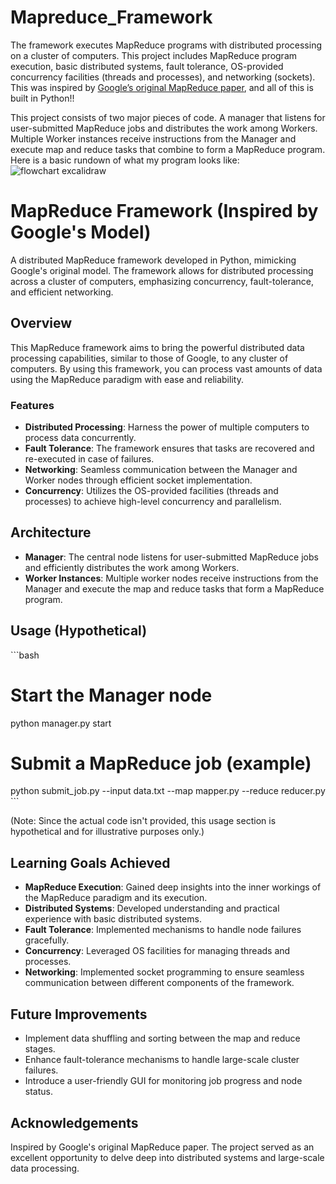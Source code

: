 # Mapreduce_Framework
The framework executes MapReduce programs with distributed processing on a cluster of computers. This project includes MapReduce program execution, basic distributed systems, fault tolerance, OS-provided concurrency facilities (threads and processes), and networking (sockets). This was inspired by [Google’s original MapReduce paper](https://static.googleusercontent.com/media/research.google.com/en//archive/mapreduce-osdi04.pdf), and all of this is built in Python!!

This project consists of two major pieces of code. A manager that listens for user-submitted MapReduce jobs and distributes the work among Workers. Multiple Worker instances receive instructions from the Manager and execute map and reduce tasks that combine to form a MapReduce program. Here is a basic rundown of what my program looks like: 
![flowchart excalidraw](https://github.com/ashrithb/Mapreduce_Framework/assets/92128095/67808b2f-53d0-415b-bb66-3dac353b6dc6)

# MapReduce Framework (Inspired by Google's Model)

A distributed MapReduce framework developed in Python, mimicking Google's original model. The framework allows for distributed processing across a cluster of computers, emphasizing concurrency, fault-tolerance, and efficient networking.

## Overview

This MapReduce framework aims to bring the powerful distributed data processing capabilities, similar to those of Google, to any cluster of computers. By using this framework, you can process vast amounts of data using the MapReduce paradigm with ease and reliability.

### Features

- **Distributed Processing**: Harness the power of multiple computers to process data concurrently.
- **Fault Tolerance**: The framework ensures that tasks are recovered and re-executed in case of failures.
- **Networking**: Seamless communication between the Manager and Worker nodes through efficient socket implementation.
- **Concurrency**: Utilizes the OS-provided facilities (threads and processes) to achieve high-level concurrency and parallelism.

## Architecture

- **Manager**: The central node listens for user-submitted MapReduce jobs and efficiently distributes the work among Workers.
- **Worker Instances**: Multiple worker nodes receive instructions from the Manager and execute the map and reduce tasks that form a MapReduce program.

## Usage (Hypothetical)

\```bash
# Start the Manager node
python manager.py start

# Submit a MapReduce job (example)
python submit_job.py --input data.txt --map mapper.py --reduce reducer.py
\```

(Note: Since the actual code isn't provided, this usage section is hypothetical and for illustrative purposes only.)

## Learning Goals Achieved

- **MapReduce Execution**: Gained deep insights into the inner workings of the MapReduce paradigm and its execution.
- **Distributed Systems**: Developed understanding and practical experience with basic distributed systems.
- **Fault Tolerance**: Implemented mechanisms to handle node failures gracefully.
- **Concurrency**: Leveraged OS facilities for managing threads and processes.
- **Networking**: Implemented socket programming to ensure seamless communication between different components of the framework.

## Future Improvements

- Implement data shuffling and sorting between the map and reduce stages.
- Enhance fault-tolerance mechanisms to handle large-scale cluster failures.
- Introduce a user-friendly GUI for monitoring job progress and node status.

## Acknowledgements

Inspired by Google's original MapReduce paper. The project served as an excellent opportunity to delve deep into distributed systems and large-scale data processing.
